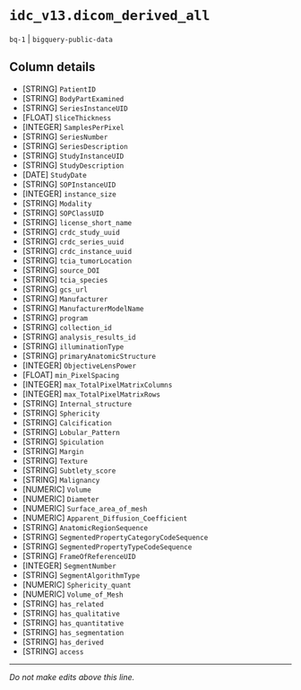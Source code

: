 # `idc_v13.dicom_derived_all`
`bq-1` | `bigquery-public-data`

## Column details
* [STRING]    `PatientID`
* [STRING]    `BodyPartExamined`
* [STRING]    `SeriesInstanceUID`
* [FLOAT]     `SliceThickness`
* [INTEGER]   `SamplesPerPixel`
* [STRING]    `SeriesNumber`
* [STRING]    `SeriesDescription`
* [STRING]    `StudyInstanceUID`
* [STRING]    `StudyDescription`
* [DATE]      `StudyDate`
* [STRING]    `SOPInstanceUID`
* [INTEGER]   `instance_size`
* [STRING]    `Modality`
* [STRING]    `SOPClassUID`
* [STRING]    `license_short_name`
* [STRING]    `crdc_study_uuid`
* [STRING]    `crdc_series_uuid`
* [STRING]    `crdc_instance_uuid`
* [STRING]    `tcia_tumorLocation`
* [STRING]    `source_DOI`
* [STRING]    `tcia_species`
* [STRING]    `gcs_url`
* [STRING]    `Manufacturer`
* [STRING]    `ManufacturerModelName`
* [STRING]    `program`
* [STRING]    `collection_id`
* [STRING]    `analysis_results_id`
* [STRING]    `illuminationType`
* [STRING]    `primaryAnatomicStructure`
* [INTEGER]   `ObjectiveLensPower`
* [FLOAT]     `min_PixelSpacing`
* [INTEGER]   `max_TotalPixelMatrixColumns`
* [INTEGER]   `max_TotalPixelMatrixRows`
* [STRING]    `Internal_structure`
* [STRING]    `Sphericity`
* [STRING]    `Calcification`
* [STRING]    `Lobular_Pattern`
* [STRING]    `Spiculation`
* [STRING]    `Margin`
* [STRING]    `Texture`
* [STRING]    `Subtlety_score`
* [STRING]    `Malignancy`
* [NUMERIC]   `Volume`
* [NUMERIC]   `Diameter`
* [NUMERIC]   `Surface_area_of_mesh`
* [NUMERIC]   `Apparent_Diffusion_Coefficient`
* [STRING]    `AnatomicRegionSequence`
* [STRING]    `SegmentedPropertyCategoryCodeSequence`
* [STRING]    `SegmentedPropertyTypeCodeSequence`
* [STRING]    `FrameOfReferenceUID`
* [INTEGER]   `SegmentNumber`
* [STRING]    `SegmentAlgorithmType`
* [NUMERIC]   `Sphericity_quant`
* [NUMERIC]   `Volume_of_Mesh`
* [STRING]    `has_related`
* [STRING]    `has_qualitative`
* [STRING]    `has_quantitative`
* [STRING]    `has_segmentation`
* [STRING]    `has_derived`
* [STRING]    `access`

-------------------------------------------------------------------------------
*Do not make edits above this line.*
